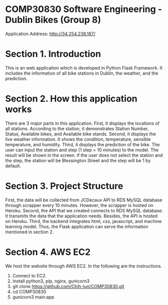 # COMP30830 Software Engineering - Dublin Bikes (Group 8)
Application Address: http://34.254.238.187/

# Section 1. Introduction
This is an web application which is developed in Python Flask Framework. It includes the information of all bike stations in Dublin, the weather, and the prediction.

# Section 2. How this application works
There are 3 major parts in this application. First, it displays the locations of all stations. According to the station, it demonstrates Station Number, Status, Available bikes, and Available bike stands. Second, it displays the live weather information. It shows the condition, temperature, sensible temperature, and humidity. Third, it displays the prediction of the bike. The user can input the station and step (1 step = 10 minutes) to the model. The result will be shown in the screen. if the user does not select the station and the step, the station will be Blessington Street and the step will be 1 by default.

# Section 3. Project Structure
First, the data will be collected from JCDecaux API to RDS MySQL database through scrapper every 10 minutes. However, the scrapper is hosted on Heroku. Second, the API that we created connects to RDS MySQL database. It transmits the data that the application needs. Besides, the API is hosted on Heroku. Third, the backend integrates html, css, javascript, and machine learning model. Thus, the Flask application can serve the information mentioned in section 2.

# Section 4. AWS EC2
We host the website through AWS EC2. In the following are the instructions.

1. Connect to EC2.
2. Install python3, pip, nginx, gunicorn3
3. git clone https://github.com/Chih-lun/COMP30830.git
4. cd COMP30830
5. gunicorn3 main:app
